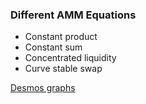 ### Different AMM Equations

- Constant product
- Constant sum
- Concentrated liquidity
- Curve stable swap

[Desmos graphs](https://www.desmos.com/calculator/hkm20gdjyc)
